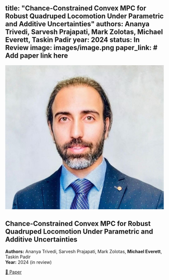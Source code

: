 
title: "Chance-Constrained Convex MPC for Robust Quadruped Locomotion Under Parametric and Additive Uncertainties"
authors: Ananya Trivedi, Sarvesh Prajapati, Mark Zolotas, **Michael Everett**, Taskin Padir
year: 2024
status: In Review
image: images/image.png
paper_link: # Add paper link here
---

![Publication Image](images/behzad.JPG)

## Chance-Constrained Convex MPC for Robust Quadruped Locomotion Under Parametric and Additive Uncertainties

**Authors:** Ananya Trivedi, Sarvesh Prajapati, Mark Zolotas, **Michael Everett**, Taskin Padir  
**Year:** 2024 (in review)  

[📄 Paper](#)  <!-- Replace `#` with the actual link -->
